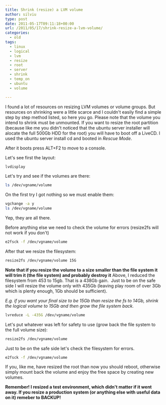 ```yaml
---
title: Shrink (resize) a LVM volume
author: silviu
type: post
date: 2011-05-17T09:11:18+00:00
url: /2011/05/17/shrink-resize-a-lvm-volume/
categories:
  - old
tags:
  - linux
  - logical
  - lvm
  - resize
  - root
  - server
  - shrink
  - temp_on
  - ubuntu
  - volume

---
```

I found a lot of resources on resizing LVM volumes or volume groups. But resources on shrinking were a little scarce and I couldn't easily find a simple step by step method listed, so here you go. Please note that the volume you intend to shrink must be unmounted. If you want to resize the root partition (because like me you didn't noticed that the ubuntu server installer will alocate the full 500Gb HDD for the root) you will have to boot off a LiveCD. I used the ubuntu server install cd and booted in _Rescue Mode_.

After it boots press ALT+F2 to move to a console.

Let's see first the layout:

```bash
lvdisplay
```

Let's try and see if the volumes are there:

```bash
ls /dev/vgname/volume
```

On the first try I got nothing so we must enable them:

```bash
vgchange -a y
ls /dev/vgname/volume
```

Yep, they are all there.

Before anything else we need to check the volume for errors (resize2fs will not work if you don't)

```bash
e2fsck -f /dev/vgname/volume
```

After that we resize the filesystem:

```bash
resize2fs /dev/vgname/volume 15G
```

**Note that if you resize the volume to a size smaller than the file system it will trim it (the file system) and probably destroy it**
Above, I reduced the filesystem from 453 to 15gb. That is a 438Gb gain.  Just to be on the safe side I will resize the volume only with 435Gb (leaving play room of over 3Gb which is plenty enough, 1Gb should be sufficient).

_E.g. if you want your final size to be 15Gb than resize the fs to 14Gb, shrink the logical volume to 15Gb and then grow the file system back._

```bash
lvreduce -L -435G /dev/vgname/volume
```

Let's put whatever was left for safety to use (grow back the file system to the full volume size):

```bash
resize2fs /dev/vgname/volume
```

Just to be on the safe side let's check the filesystem for errors.

```bash
e2fsck -f /dev/vgname/volume
```

If you, like me, have resized the root than now you should reboot, otherwise simply mount back the volume and enjoy the free space by creating new volumes.

**Remember! I resized a test environment, which didn't matter if it went away. If you resize a production system (or anything else with useful data on it) remeber to BACKUP!**